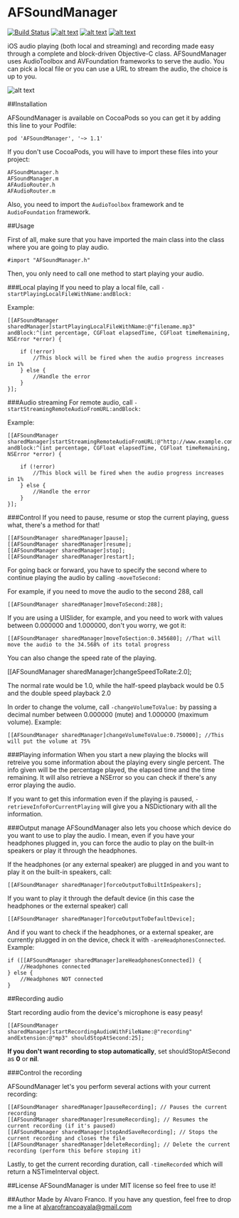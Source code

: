 AFSoundManager
==============

[![Build Status](https://travis-ci.org/AlvaroFranco/AFSoundManager.svg?branch=master)](https://travis-ci.org/AlvaroFranco/AFSoundManager)
[![alt text](https://cocoapod-badges.herokuapp.com/v/AFSoundManager/badge.png "")]()
[![alt text](https://cocoapod-badges.herokuapp.com/p/AFSoundManager/badge.png "")]()
[![alt text](https://camo.githubusercontent.com/f513623dcee61532125032bbf1ddffda06ba17c7/68747470733a2f2f676f2d736869656c64732e6865726f6b756170702e636f6d2f6c6963656e73652d4d49542d626c75652e706e67 "")]()

iOS audio playing (both local and streaming) and recording made easy through a complete and block-driven Objective-C class. AFSoundManager uses AudioToolbox and AVFoundation frameworks to serve the audio. You can pick a local file or you can use a URL to stream the audio, the choice is up to you.

![alt text](https://raw.github.com/AlvaroFranco/AFSoundManager/master/preview.png "Preview")

##Installation

AFSoundManager is available on CocoaPods so you can get it by adding this line to your Podfile:

	pod 'AFSoundManager', '~> 1.1'

If you don't use CocoaPods, you will have to import these files into your project:

	AFSoundManager.h
	AFSoundManager.m
	AFAudioRouter.h
	AFAudioRouter.m

Also, you need to import the ```AudioToolbox``` framework and te ```AudioFoundation``` framework.

##Usage

First of all, make sure that you have imported the main class into the class where you are going to play audio.

	#import "AFSoundManager.h"

Then, you only need to call one method to start playing your audio.

###Local playing
If you need to play a local file, call ```-startPlayingLocalFileWithName:andBlock:```

Example:

	[[AFSoundManager sharedManager]startPlayingLocalFileWithName:@"filename.mp3" andBlock:^(int percentage, CGFloat elapsedTime, CGFloat timeRemaining, NSError *error) {

        if (!error)
        	//This block will be fired when the audio progress increases in 1%
        } else {
        	//Handle the error
        }
    }];

###Audio streaming
For remote audio, call ```-startStreamingRemoteAudioFromURL:andBlock:```

Example:

	[[AFSoundManager sharedManager]startStreamingRemoteAudioFromURL:@"http://www.example.com/audio/file.mp3" andBlock:^(int percentage, CGFloat elapsedTime, CGFloat timeRemaining, NSError *error) {

        if (!error)
        	//This block will be fired when the audio progress increases in 1%
        } else {
        	//Handle the error
        }
    }];

###Control
If you need to pause, resume or stop the current playing, guess what, there's a method for that!

	[[AFSoundManager sharedManager]pause];
	[[AFSoundManager sharedManager]resume];
	[[AFSoundManager sharedManager]stop];
	[[AFSoundManager sharedManager]restart];

For going back or forward, you have to specify the second where to continue playing the audio by calling ```-moveToSecond:```

For example, if you need to move the audio to the second 288, call

	[[AFSoundManager sharedManager]moveToSecond:288];

If you are using a UISlider, for example, and you need to work with values between 0.000000 and 1.000000, don't you worry, we got it:

	[[AFSoundManager sharedManager]moveToSection:0.345680]; //That will move the audio to the 34.568% of its total progress

You can also change the speed rate of the playing.

   [[AFSoundManager sharedManager]changeSpeedToRate:2.0];

The normal rate would be 1.0, while the half-speed playback would be 0.5 and the double speed playback 2.0

In order to change the volume, call ```-changeVolumeToValue:``` by passing a decimal number between 0.000000 (mute) and 1.000000 (maximum volume). Example:

	[[AFSoundManager sharedManager]changeVolumeToValue:0.750000]; //This will put the volume at 75%

###Playing information
When you start a new playing the blocks will retreive you some information about the playing every single percent. The info given will be the percentage played, the elapsed time and the time remaining. It will also retrieve a NSError so you can check if there's any error playing the audio.

If you want to get this information even if the playing is paused, ```-retrieveInfoForCurrentPlaying``` will give you a NSDictionary with all the information.

###Output manage
AFSoundManager also lets you choose which device do you want to use to play the audio. I mean, even if you have your headphones plugged in, you can force the audio to play on the built-in speakers or play it through the headphones.

If the headphones (or any external speaker) are plugged in and you want to play it on the built-in speakers, call:

	[[AFSoundManager sharedManager]forceOutputToBuiltInSpeakers];

If you want to play it through the default device (in this case the headphones or the external speaker) call

	[[AFSoundManager sharedManager]forceOutputToDefaultDevice];

And if you want to check if the headphones, or a external speaker, are currently plugged in on the device, check it with ```-areHeadphonesConnected```. Example:

	if ([[AFSoundManager sharedManager]areHeadphonesConnected]) {
		//Headphones connected
	} else {
		//Headphones NOT connected
	}

##Recording audio

Start recording audio from the device's microphone is easy peasy!

	[[AFSoundManager sharedManager]startRecordingAudioWithFileName:@"recording" andExtension:@"mp3" shouldStopAtSecond:25];

**If you don't want recording to stop automatically**, set shouldStopAtSecond as **0** or **nil**.

###Control the recording

AFSoundManager let's you perform several actions with your current recording:

	[[AFSoundManager sharedManager]pauseRecording]; // Pauses the current recording
    [[AFSoundManager sharedManager]resumeRecording]; // Resumes the current recording (if it's paused)
    [[AFSoundManager sharedManager]stopAndSaveRecording]; // Stops the current recording and closes the file
    [[AFSoundManager sharedManager]deleteRecording]; // Delete the current recording (perform this before stoping it)

Lastly, to get the current recording duration, call ```-timeRecorded``` which will return a NSTimeInterval object.

##License
AFSoundManager is under MIT license so feel free to use it!

##Author
Made by Alvaro Franco. If you have any question, feel free to drop me a line at [alvarofrancoayala@gmail.com](mailto:alvarofrancoayala@gmail.com)